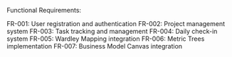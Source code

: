 Functional Requirements:

FR-001: User registration and authentication
FR-002: Project management system
FR-003: Task tracking and management
FR-004: Daily check-in system
FR-005: Wardley Mapping integration
FR-006: Metric Trees implementation
FR-007: Business Model Canvas integration